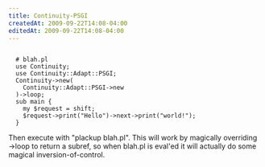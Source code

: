 ```yaml
---
title: Continuity-PSGI
createdAt: 2009-09-22T14:08-04:00
editedAt: 2009-09-22T14:08-04:00
---
```


<code>
  # blah.pl
  use Continuity;
  use Continuity::Adapt::PSGI;
  Continuity->new(
    Continuity::Adapt::PSGI->new
  )->loop;
  sub main {
    my $request = shift;
    $request->print("Hello")->next->print("world!");
  }
</code>

Then execute with "plackup blah.pl". This will work by magically overriding ->loop to return a subref, so when blah.pl is eval'ed it will actually do some magical inversion-of-control.

